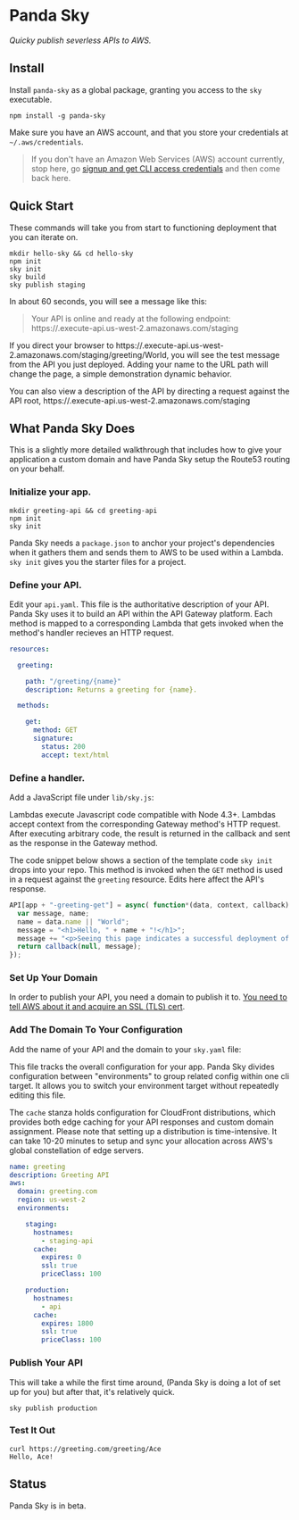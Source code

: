 # Panda Sky

_Quicky publish severless APIs to AWS._

## Install
Install `panda-sky` as a global package, granting you access to the `sky`
executable.

    npm install -g panda-sky

Make sure you have an AWS account, and that you store your credentials at
`~/.aws/credentials`.
> If you don't have an Amazon Web Services (AWS) account currently, stop here,
go [signup and get CLI access credentials](http://docs.aws.amazon.com/cli/latest/userguide/cli-chap-getting-set-up.html)
 and then come back here.

## Quick Start
These commands will take you from start to functioning deployment that you can
iterate on.

    mkdir hello-sky && cd hello-sky
    npm init
    sky init
    sky build
    sky publish staging

In about 60 seconds, you will see a message like this:
> Your API is online and ready at the following endpoint:
>   https://<API-ID>.execute-api.us-west-2.amazonaws.com/staging

If you direct your browser to
https://<API-ID>.execute-api.us-west-2.amazonaws.com/staging/greeting/World, you will
see the test message from the API you just deployed.  Adding your name to the
URL path will change the page, a simple demonstration dynamic behavior.  

You can also view a description of the API by directing a request against the API
 root, https://<API-ID>.execute-api.us-west-2.amazonaws.com/staging

## What Panda Sky Does
This is a slightly more detailed walkthrough that includes how to give your application a custom domain and have Panda Sky setup the Route53 routing on your behalf.

### Initialize your app.

    mkdir greeting-api && cd greeting-api
    npm init
    sky init

Panda Sky needs a `package.json` to anchor your project's dependencies when it gathers them and sends them to AWS to be used within a Lambda.  `sky init` gives you the starter files for a project.

### Define your API.

Edit your `api.yaml`.  This file is the authoritative description of your API.  Panda Sky uses it to build an API within the API Gateway platform.  Each method is mapped to a corresponding Lambda that gets invoked when the method's handler recieves an HTTP request.

```yaml
resources:

  greeting:

    path: "/greeting/{name}"
    description: Returns a greeting for {name}.

  methods:

    get:
      method: GET
      signature:
        status: 200
        accept: text/html
```

### Define a handler.

Add a JavaScript file under `lib/sky.js`:

Lambdas execute Javascript code compatible with Node 4.3+.  Lambdas accept context
from the corresponding Gateway method's HTTP request.  After executing arbitrary
code, the result is returned in the callback and sent as the response in the
Gateway method.  

The code snippet below shows a section of the template code `sky init` drops
into your repo.  This method is invoked when the `GET` method is used in a
request against the `greeting` resource.  Edits here affect the API's response.

```javascript
API[app + "-greeting-get"] = async( function*(data, context, callback) {
  var message, name;
  name = data.name || "World";
  message = "<h1>Hello, " + name + "!</h1>";
  message += "<p>Seeing this page indicates a successful deployment of your test API with Panda Sky!</p>";
  return callback(null, message);
});
```

### Set Up Your Domain

In order to publish your API, you need a domain to publish it to.
[You need to tell AWS about it and acquire an SSL (TLS) cert][domain-setup].

[domain-setup]:https://www.pandastrike.com/open-source/haiku9/publish/aws-setup

### Add The Domain To Your Configuration

Add the name of your API and the domain to your `sky.yaml` file:

This file tracks the overall configuration for your app.  Panda Sky divides
configuration between "environments" to group related config within one cli
target.  It allows you to switch your environment target without repeatedly
editing this file.

The `cache` stanza holds configuration for CloudFront distributions, which
provides both edge caching for your API responses and custom domain assignment.
Please note that setting up a distribution is time-intensive.  It can take 10-20
minutes to setup and sync your allocation across AWS's global constellation of
edge servers.

```yaml
name: greeting
description: Greeting API
aws:
  domain: greeting.com
  region: us-west-2
  environments:

    staging:
      hostnames:
        - staging-api
      cache:
        expires: 0
        ssl: true
        priceClass: 100

    production:
      hostnames:
        - api
      cache:
        expires: 1800
        ssl: true
        priceClass: 100
```

### Publish Your API

This will take a while the first time around,
(Panda Sky is doing a lot of set up for you)
but after that, it's relatively quick.

    sky publish production

### Test It Out

    curl https://greeting.com/greeting/Ace
    Hello, Ace!

## Status

Panda Sky is in beta.

